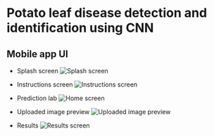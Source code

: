 # Potato leaf disease detection and identification using CNN

## Mobile app UI

- Splash screen
![Splash screen](./app-sshots/splashscreen.png)

- Instructions screen
![Instructions screen](./app-sshots/instructions.png)

- Prediction lab
![Home screen](./app-sshots/homescreen.png)

- Uploaded image preview
![Uploaded image preview](./app-sshots/uploadpreview.png)

- Results
![Results screen](./app-sshots/results.png)